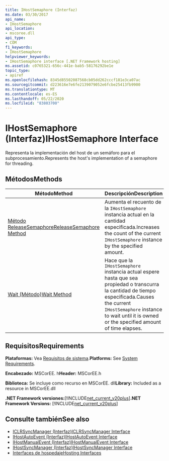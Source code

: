 ```yaml
---
title: IHostSemaphore (Interfaz)
ms.date: 03/30/2017
api_name:
- IHostSemaphore
api_location:
- mscoree.dll
api_type:
- COM
f1_keywords:
- IHostSemaphore
helpviewer_keywords:
- IHostSemaphore interface [.NET Framework hosting]
ms.assetid: c0765321-656c-441e-bab5-58176292be1e
topic_type:
- apiref
ms.openlocfilehash: 8345d85502087568cb05dd262cccf181e3ca07ac
ms.sourcegitcommit: d223616e7e6fe2139079052e6fcbe25413fb9900
ms.translationtype: MT
ms.contentlocale: es-ES
ms.lasthandoff: 05/22/2020
ms.locfileid: "83803700"
---
```

# <a name="ihostsemaphore-interface"></a><span data-ttu-id="2499f-102">IHostSemaphore (Interfaz)</span><span class="sxs-lookup"><span data-stu-id="2499f-102">IHostSemaphore Interface</span></span>
<span data-ttu-id="2499f-103">Representa la implementación del host de un semáforo para el subprocesamiento.</span><span class="sxs-lookup"><span data-stu-id="2499f-103">Represents the host's implementation of a semaphore for threading.</span></span>  
  
## <a name="methods"></a><span data-ttu-id="2499f-104">Métodos</span><span class="sxs-lookup"><span data-stu-id="2499f-104">Methods</span></span>  
  
|<span data-ttu-id="2499f-105">Método</span><span class="sxs-lookup"><span data-stu-id="2499f-105">Method</span></span>|<span data-ttu-id="2499f-106">Descripción</span><span class="sxs-lookup"><span data-stu-id="2499f-106">Description</span></span>|  
|------------|-----------------|  
|[<span data-ttu-id="2499f-107">Método ReleaseSemaphore</span><span class="sxs-lookup"><span data-stu-id="2499f-107">ReleaseSemaphore Method</span></span>](ihostsemaphore-releasesemaphore-method.md)|<span data-ttu-id="2499f-108">Aumenta el recuento de la `IHostSemaphore` instancia actual en la cantidad especificada.</span><span class="sxs-lookup"><span data-stu-id="2499f-108">Increases the count of the current `IHostSemaphore` instance by the specified amount.</span></span>|  
|[<span data-ttu-id="2499f-109">Wait (Método)</span><span class="sxs-lookup"><span data-stu-id="2499f-109">Wait Method</span></span>](ihostsemaphore-wait-method.md)|<span data-ttu-id="2499f-110">Hace que la `IHostSemaphore` instancia actual espere hasta que sea propiedad o transcurra la cantidad de tiempo especificada.</span><span class="sxs-lookup"><span data-stu-id="2499f-110">Causes the current `IHostSemaphore` instance to wait until it is owned or the specified amount of time elapses.</span></span>|  
  
## <a name="requirements"></a><span data-ttu-id="2499f-111">Requisitos</span><span class="sxs-lookup"><span data-stu-id="2499f-111">Requirements</span></span>  
 <span data-ttu-id="2499f-112">**Plataformas:** Vea [Requisitos de sistema](../../get-started/system-requirements.md).</span><span class="sxs-lookup"><span data-stu-id="2499f-112">**Platforms:** See [System Requirements](../../get-started/system-requirements.md).</span></span>  
  
 <span data-ttu-id="2499f-113">**Encabezado:** MSCorEE. h</span><span class="sxs-lookup"><span data-stu-id="2499f-113">**Header:** MSCorEE.h</span></span>  
  
 <span data-ttu-id="2499f-114">**Biblioteca:** Se incluye como recurso en MSCorEE. dll</span><span class="sxs-lookup"><span data-stu-id="2499f-114">**Library:** Included as a resource in MSCorEE.dll</span></span>  
  
 <span data-ttu-id="2499f-115">**.NET Framework versiones:**[!INCLUDE[net_current_v20plus](../../../../includes/net-current-v20plus-md.md)]</span><span class="sxs-lookup"><span data-stu-id="2499f-115">**.NET Framework Versions:** [!INCLUDE[net_current_v20plus](../../../../includes/net-current-v20plus-md.md)]</span></span>  
  
## <a name="see-also"></a><span data-ttu-id="2499f-116">Consulte también</span><span class="sxs-lookup"><span data-stu-id="2499f-116">See also</span></span>

- [<span data-ttu-id="2499f-117">ICLRSyncManager (Interfaz)</span><span class="sxs-lookup"><span data-stu-id="2499f-117">ICLRSyncManager Interface</span></span>](iclrsyncmanager-interface.md)
- [<span data-ttu-id="2499f-118">IHostAutoEvent (Interfaz)</span><span class="sxs-lookup"><span data-stu-id="2499f-118">IHostAutoEvent Interface</span></span>](ihostautoevent-interface.md)
- [<span data-ttu-id="2499f-119">IHostManualEvent (Interfaz)</span><span class="sxs-lookup"><span data-stu-id="2499f-119">IHostManualEvent Interface</span></span>](ihostmanualevent-interface.md)
- [<span data-ttu-id="2499f-120">IHostSyncManager (Interfaz)</span><span class="sxs-lookup"><span data-stu-id="2499f-120">IHostSyncManager Interface</span></span>](ihostsyncmanager-interface.md)
- [<span data-ttu-id="2499f-121">Interfaces de hospedaje</span><span class="sxs-lookup"><span data-stu-id="2499f-121">Hosting Interfaces</span></span>](hosting-interfaces.md)
